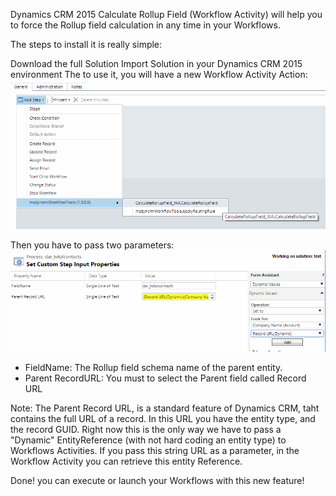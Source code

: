 Dynamics CRM 2015 Calculate Rollup Field (Workflow Activity) will help you to force the Rollup field calculation in any time in your Workflows.

The steps to install it is really simple:

Download the full Solution
Import Solution in your Dynamics CRM 2015 environment
The to use it, you will have a new Workflow Activity Action:
![](Force%20Calculate%20Rollup%20Field_workflow4.gif)

Then you have to pass two parameters:
![](docs/Force%20Calculate%20Rollup%20Field_workflow5.gif)

* FieldName: The Rollup field schema name of the parent entity.
* Parent RecordURL: You must to select the Parent field called Record URL

Note: The Parent Record URL, is a standard feature of Dynamics CRM, taht contains the full URL of a record. In this URL you have the entity type, and the record GUID. Right now this is the only way we have to pass a "Dynamic" EntityReference (with not hard coding an entity type) to Workflows Activities. If you pass this string URL as a parameter, in the Workflow Activity you can retrieve this entity Reference.

Done! you can execute or launch your Workflows with this new feature!
